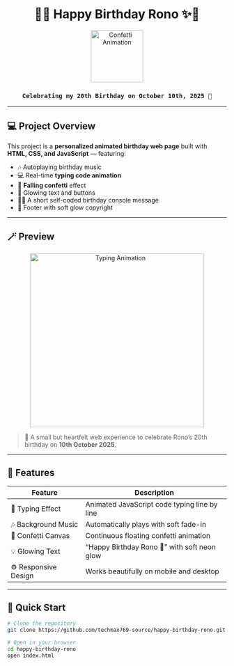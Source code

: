 <h1 align="center">
  🎂✨ Happy Birthday Rono ✨🎂
</h1>

<p align="center">
  <img src="https://media.giphy.com/media/3oEjI6SIIHBdRxXI40/giphy.gif" width="120" alt="Confetti Animation">
</p>

<h3 align="center">
  <code>Celebrating my 20th Birthday on October 10th, 2025 🥳</code>
</h3>

---

## 💻 Project Overview

This project is a **personalized animated birthday web page** built with  
**HTML, CSS, and JavaScript** — featuring:

- 🎶 Autoplaying birthday music  
- 💻 Real-time **typing code animation**  
- 🎊 **Falling confetti** effect  
- 🌈 Glowing text and buttons  
- 🧑‍💻 A short self-coded birthday console message  
- 💖 Footer with soft glow copyright

---

## 🪄 Preview

<p align="center">
  <img src="https://media.giphy.com/media/v1.Y2lkPTc5MGI3NjExY2VhY2U5ZDNhMjExMzVmZmM5ODI3ZDc5YWRmZTEzMDZmZWMzMzQzNyZjdD1n/tIeCLkB8geYtW/giphy.gif" width="400" alt="Typing Animation">
</p>

> 🎉 A small but heartfelt web experience to celebrate Rono’s 20th birthday on **10th October 2025**.

---

## 🧠 Features

| Feature | Description |
|----------|--------------|
| 💬 Typing Effect | Animated JavaScript code typing line by line |
| 🎶 Background Music | Automatically plays with soft fade-in |
| 🎊 Confetti Canvas | Continuous floating confetti animation |
| 💡 Glowing Text | “Happy Birthday Rono 🎉” with soft neon glow |
| ⚙️ Responsive Design | Works beautifully on mobile and desktop |

---

## 🚀 Quick Start

```bash
# Clone the repository
git clone https://github.com/techmax769-source/happy-birthday-rono.git

# Open in your browser
cd happy-birthday-rono
open index.html
